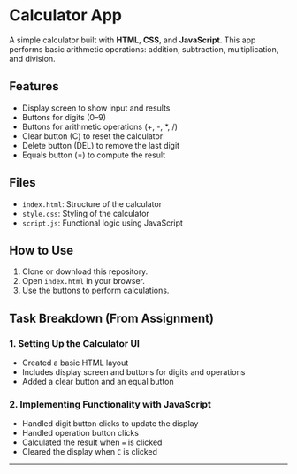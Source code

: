 # Calculator App

A simple calculator built with **HTML**, **CSS**, and **JavaScript**. This app performs basic arithmetic operations: addition, subtraction, multiplication, and division.

## Features

- Display screen to show input and results
- Buttons for digits (0–9)
- Buttons for arithmetic operations (+, -, *, /)
- Clear button (C) to reset the calculator
- Delete button (DEL) to remove the last digit
- Equals button (=) to compute the result

## Files

- `index.html`: Structure of the calculator
- `style.css`: Styling of the calculator
- `script.js`: Functional logic using JavaScript

## How to Use

1. Clone or download this repository.
2. Open `index.html` in your browser.
3. Use the buttons to perform calculations.

## Task Breakdown (From Assignment)

### 1. Setting Up the Calculator UI
- Created a basic HTML layout
- Includes display screen and buttons for digits and operations
- Added a clear button and an equal button

### 2. Implementing Functionality with JavaScript
- Handled digit button clicks to update the display
- Handled operation button clicks
- Calculated the result when `=` is clicked
- Cleared the display when `C` is clicked

---
